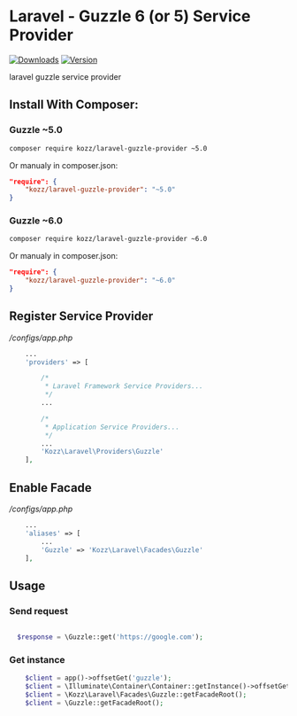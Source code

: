 # Laravel - Guzzle 6 (or 5) Service Provider
[![Downloads](https://img.shields.io/packagist/dt/kozz/laravel-guzzle-provider.svg)](https://packagist.org/packages/kozz/laravel-guzzle-provider)
[![Version](https://img.shields.io/packagist/v/kozz/laravel-guzzle-provider.svg)](https://packagist.org/packages/kozz/laravel-guzzle-provider)

laravel guzzle service provider

## Install With Composer:

### Guzzle ~5.0
```sh
composer require kozz/laravel-guzzle-provider ~5.0
```

Or manualy in composer.json:
```json
"require": {
    "kozz/laravel-guzzle-provider": "~5.0"
}
```

### Guzzle ~6.0
```sh
composer require kozz/laravel-guzzle-provider ~6.0
```

Or manualy in composer.json:
```json
"require": {
    "kozz/laravel-guzzle-provider": "~6.0"
}
```

## Register Service Provider

*/configs/app.php*

```php
    ...
    'providers' => [

        /*
         * Laravel Framework Service Providers...
         */
        ...

        /*
         * Application Service Providers...
         */
        ...
        'Kozz\Laravel\Providers\Guzzle'
    ],
```


## Enable Facade

*/configs/app.php*

```php
    ...
    'aliases' => [
        ...
        'Guzzle' => 'Kozz\Laravel\Facades\Guzzle'
    ],
```

## Usage

### Send request

```php

  $response = \Guzzle::get('https://google.com');
```


### Get instance

```php
    $client = app()->offsetGet('guzzle');
    $client = \Illuminate\Container\Container::getInstance()->offsetGet('guzzle');
    $client = \Kozz\Laravel\Facades\Guzzle::getFacadeRoot();
    $client = \Guzzle::getFacadeRoot();
```
